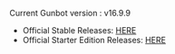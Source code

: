 Current Gunbot version : v16.9.9


- Official Stable Releases: [HERE](https://github.com/GuntharDeNiro/BTCT/releases)
- Official Starter Edition Releases: [HERE](https://github.com/GuntharDeNiro/Gunthy/releases)
